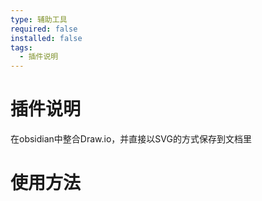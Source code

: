 ```yaml
---
type: 辅助工具
required: false
installed: false
tags:
  - 插件说明
---
```


<!--
type: 插件类型 [功能增强，辅助工具]
required: 是否必须
installed: 是否安装
-->

# 插件说明

在obsidian中整合Draw.io，并直接以SVG的方式保存到文档里

# 使用方法

